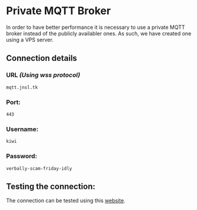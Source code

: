 # Private MQTT Broker

In order to have better performance it is necessary to use a private MQTT broker instead of the publicly availabler ones. As such, we have created one using a VPS server.

## Connection details

### URL *(Using wss protocol)*
```mqtt.jnsl.tk```

### Port:
```443```

### Username:
```kiwi```

### Password:
```verbally-scam-friday-idly```

## Testing the connection:

The connection can be tested using this [website](http://tools.emqx.io/recent_connections).
